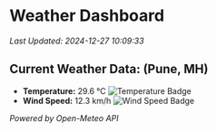 
# Weather Dashboard

_Last Updated: 2024-12-27 10:09:33_

## Current Weather Data: (Pune, MH)
- **Temperature:** 29.6 °C ![Temperature Badge](https://img.shields.io/badge/Temperature-Medium%20Temp-green)
- **Wind Speed:** 12.3 km/h ![Wind Speed Badge](https://img.shields.io/badge/Wind%20Speed-Low%20Wind-blue)

*Powered by Open-Meteo API*
